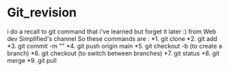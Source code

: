 # Git_revision
i do a recall to git command that i've learned but forget it later :) from Web dev Simplified's channel
So these  commands are :
*1. git clone 
*2. git add
*3. git commit -m ""
*4. git push origin main
*5. git checkout -b (to create a branch)
*6. git checkout (to switch between branches)
*7. git status 
*8. git merge 
*9. git pull 

